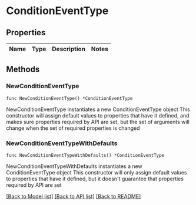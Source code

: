 # ConditionEventType

## Properties

Name | Type | Description | Notes
------------ | ------------- | ------------- | -------------

## Methods

### NewConditionEventType

`func NewConditionEventType() *ConditionEventType`

NewConditionEventType instantiates a new ConditionEventType object
This constructor will assign default values to properties that have it defined,
and makes sure properties required by API are set, but the set of arguments
will change when the set of required properties is changed

### NewConditionEventTypeWithDefaults

`func NewConditionEventTypeWithDefaults() *ConditionEventType`

NewConditionEventTypeWithDefaults instantiates a new ConditionEventType object
This constructor will only assign default values to properties that have it defined,
but it doesn't guarantee that properties required by API are set


[[Back to Model list]](../README.md#documentation-for-models) [[Back to API list]](../README.md#documentation-for-api-endpoints) [[Back to README]](../README.md)


